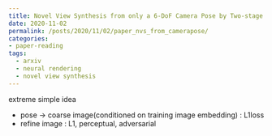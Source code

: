 ```yaml
---
title: Novel View Synthesis from only a 6-DoF Camera Pose by Two-stage Networks
date: 2020-11-02
permalink: /posts/2020/11/02/paper_nvs_from_camerapose/
categories:
- paper-reading
tags:
  - arxiv
  - neural rendering
  - novel view synthesis
---
```


extreme simple idea
- pose -> coarse image(conditioned on training image embedding) : L1loss
- refine image : L1, perceptual, adversarial